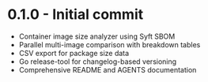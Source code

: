 # 0.1.0 - Initial commit
- Container image size analyzer using Syft SBOM
- Parallel multi-image comparison with breakdown tables
- CSV export for package size data
- Go release-tool for changelog-based versioning
- Comprehensive README and AGENTS documentation
